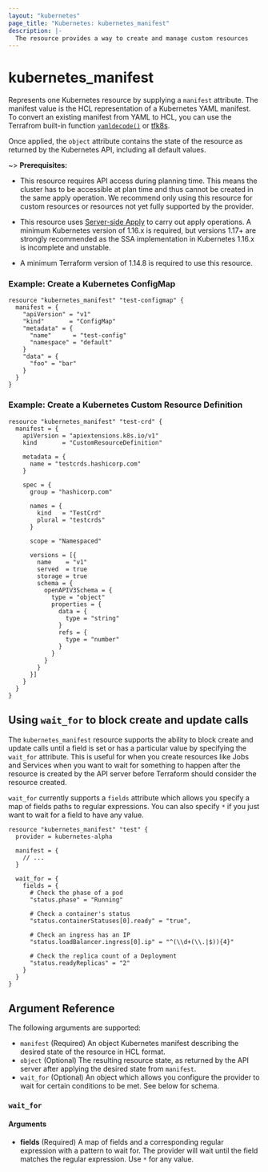 ```yaml
---
layout: "kubernetes"
page_title: "Kubernetes: kubernetes_manifest"
description: |-
  The resource provides a way to create and manage custom resources 
---
```


# kubernetes_manifest

Represents one Kubernetes resource by supplying a `manifest` attribute. The manifest value is the HCL representation of a Kubernetes YAML manifest. To convert an existing manifest from YAML to HCL, you can use the Terrafrom built-in function [`yamldecode()`](https://www.terraform.io/docs/configuration/functions/yamldecode.html) or [tfk8s](https://github.com/jrhouston/tfk8s).

Once applied, the `object` attribute contains the state of the resource as returned by the Kubernetes API, including all default values.

~> **Prerequisites:** 

* This resource requires API access during planning time. This means the cluster has to be accessible at plan time and thus cannot be created in the same apply operation. We recommend only using this resource for custom resources or resources not yet fully supported by the provider.

* This resource uses [Server-side Apply](https://kubernetes.io/docs/reference/using-api/server-side-apply/) to carry out apply operations. A minimum Kubernetes version of 1.16.x is required, but versions 1.17+ are strongly recommended as the SSA implementation in Kubernetes 1.16.x is incomplete and unstable.

* A minimum Terraform version of 1.14.8 is required to use this resource.

### Example: Create a Kubernetes ConfigMap

```hcl
resource "kubernetes_manifest" "test-configmap" {
  manifest = {
    "apiVersion" = "v1"
    "kind"       = "ConfigMap"
    "metadata" = {
      "name"      = "test-config"
      "namespace" = "default"
    }
    "data" = {
      "foo" = "bar"
    }
  }
}
```

### Example: Create a Kubernetes Custom Resource Definition

```hcl
resource "kubernetes_manifest" "test-crd" {
  manifest = {
    apiVersion = "apiextensions.k8s.io/v1"
    kind       = "CustomResourceDefinition"

    metadata = {
      name = "testcrds.hashicorp.com"
    }

    spec = {
      group = "hashicorp.com"

      names = {
        kind   = "TestCrd"
        plural = "testcrds"
      }

      scope = "Namespaced"

      versions = [{
        name    = "v1"
        served  = true
        storage = true
        schema = {
          openAPIV3Schema = {
            type = "object"
            properties = {
              data = {
                type = "string"
              }
              refs = {
                type = "number"
              }
            }
          }
        }
      }]
    }
  }
}
```

## Using `wait_for` to block create and update calls

The `kubernetes_manifest` resource supports the ability to block create and update calls until a field is set or has a particular value by specifying the `wait_for` attribute. This is useful for when you create resources like Jobs and Services when you want to wait for something to happen after the resource is created by the API server before Terraform should consider the resource created.

`wait_for` currently supports a `fields` attribute which allows you specify a map of fields paths to regular expressions. You can also specify `*` if you just want to wait for a field to have any value.

```hcl
resource "kubernetes_manifest" "test" {
  provider = kubernetes-alpha

  manifest = {
    // ...
  }

  wait_for = {
    fields = {
      # Check the phase of a pod
      "status.phase" = "Running"

      # Check a container's status
      "status.containerStatuses[0].ready" = "true",

      # Check an ingress has an IP
      "status.loadBalancer.ingress[0].ip" = "^(\\d+(\\.|$)){4}"

      # Check the replica count of a Deployment
      "status.readyReplicas" = "2"
    }
  }
}

```

## Argument Reference

The following arguments are supported:

- `manifest` (Required) An object Kubernetes manifest describing the desired state of the resource in HCL format.
- `object` (Optional) The resulting resource state, as returned by the API server after applying the desired state from `manifest`.
- `wait_for` (Optional) An object which allows you configure the provider to wait for certain conditions to be met. See below for schema. 

### `wait_for`

#### Arguments

- **fields** (Required) A map of fields and a corresponding regular expression with a pattern to wait for. The provider will wait until the field matches the regular expression. Use `*` for any value. 

